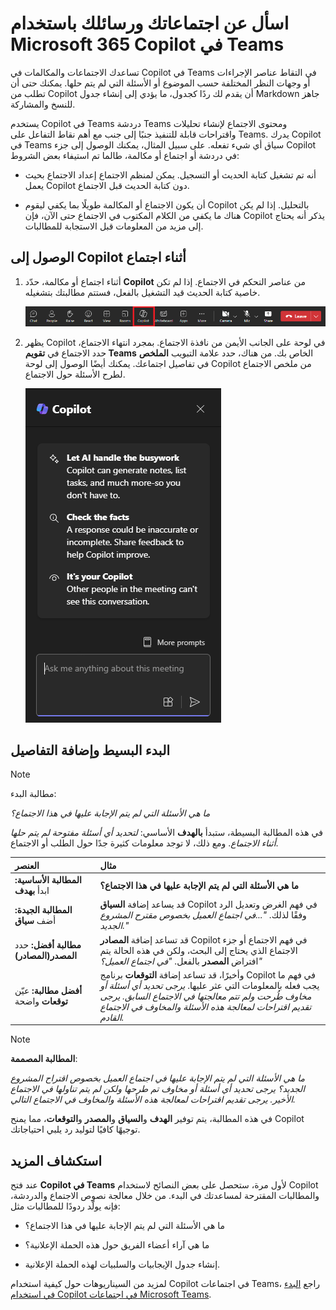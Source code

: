 # اسأل عن اجتماعاتك ورسائلك باستخدام Microsoft 365 Copilot في Teams

تساعدك الاجتماعات والمكالمات في Copilot في Teams في التقاط عناصر الإجراءات أو وجهات النظر المختلفة حسب الموضوع أو الأسئلة التي لم يتم حلها. يمكنك حتى أن تطلب من Copilot أن يقدم لك ردًا كجدول، ما يؤدي إلى إنشاء جدول Markdown جاهز للنسخ والمشاركة.

يستخدم Copilot في Teams دردشة Teams ومحتوى الاجتماع لإنشاء تحليلات واقتراحات قابلة للتنفيذ جنبًا إلى جنب مع أهم نقاط التفاعل على Teams. يدرك Copilot في Teams سياق أي شيء تفعله. على سبيل المثال، يمكنك الوصول إلى جزء Copilot في دردشة أو اجتماع أو مكالمة، طالما تم استيفاء بعض الشروط:

- أنه تم تشغيل كتابة الحديث أو التسجيل. يمكن لمنظم الاجتماع إعداد الاجتماع بحيث يعمل Copilot دون كتابة الحديث قبل الاجتماع.

- أن يكون الاجتماع أو المكالمة طويلًا بما يكفي ليقوم Copilot بالتحليل. إذا لم يكن هناك ما يكفي من الكلام المكتوب في الاجتماع حتى الآن، فإن Copilot يذكر أنه يحتاج إلى مزيد من المعلومات قبل الاستجابة للمطالبات.

## الوصول إلى Copilot أثناء اجتماع

1. أثناء اجتماع أو مكالمة، حدّد **Copilot** من عناصر التحكم في الاجتماع. إذا لم تكن خاصية كتابة الحديث قيد التشغيل بالفعل، فستتم مطالبتك بتشغيله.

    ![لقطة شاشة لرمز Copilot في اجتماع Teams.](../media/ask_copilot-ribbon-teams.png)

1. يظهر Copilot في لوحة على الجانب الأيمن من نافذة الاجتماع. بمجرد انتهاء الاجتماع، حدد الاجتماع في **تقويم Teams** الخاص بك. من هناك، حدد علامة التبويب **الملخص** في تفاصيل اجتماعك. يمكنك أيضًا الوصول إلى لوحة Copilot من ملخص الاجتماع لطرح الأسئلة حول الاجتماع.

    ![لقطة شاشة للوحة دردشة Copilot في Teams عند فتحها لأول مرة.](../media/ask_copilot-pane-teams.png)

## البدء البسيط وإضافة التفاصيل

> [!NOTE]
> مطالبة البدء:
>
> _ما هي الأسئلة التي لم يتم الإجابة عليها في هذا الاجتماع؟_

في هذه المطالبة البسيطة، ستبدأ **بالهدف** الأساسي: _لتحديد أي أسئلة مفتوحة لم يتم حلها أثناء الاجتماع_. ومع ذلك، لا توجد معلومات كثيرة جدًا حول الطلب أو الاجتماع.

| العنصر | مثال |
| :------ | :------- |
| **المطالبة الأساسية:** ابدأ **بهدف** | **ما هي الأسئلة التي لم يتم الإجابة عليها في هذا الاجتماع؟** |
| **المطالبة الجيدة:** أضف **سياق** | قد يساعد إضافة **السياق** Copilot في فهم الغرض وتعديل الرد وفقًا لذلك. _"...في اجتماع العميل بخصوص مقترح المشروع الجديد."_ |
| **مطالبة أفضل:** حدد **المصدر(المصادر)** | قد تساعد إضافة **المصادر** Copilot في فهم الاجتماع أو جزء الاجتماع الذي يحتاج إلى البحث، ولكن في هذه الحالة يتم افتراض **المصدر** بالفعل. _"في اجتماع العميل؟"_ |
| **أفضل مطالبة:** عيّن **توقعات** واضحة | وأخيرًا، قد تساعد إضافة **التوقعات** برنامج Copilot في فهم ما يجب فعله بالمعلومات التي عثر عليها. _يرجى تحديد أي أسئلة أو مخاوف طُرحت ولم تتم معالجتها في الاجتماع السابق. يرجى تقديم اقتراحات لمعالجة هذه الأسئلة والمخاوف في الاجتماع القادم._ |

> [!NOTE]
> **المطالبة المصممة**:
>
> _ما هي الأسئلة التي لم يتم الإجابة عليها في اجتماع العميل بخصوص اقتراح المشروع الجديد؟ يرجى تحديد أي أسئلة أو مخاوف تم طرحها ولكن لم يتم تناولها في الاجتماع الأخير. يرجى تقديم اقتراحات لمعالجة هذه الأسئلة والمخاوف في الاجتماع التالي._

في هذه المطالبة، يتم توفير **الهدف** و**السياق** و**المصدر** و**التوقعات**، مما يمنح Copilot توجيهًا كافيًا لتوليد رد يلبي احتياجاتك.

## استكشاف المزيد

عند فتح **Copilot في Teams** لأول مرة، ستحصل على بعض النصائح لاستخدام Copilot والمطالبات المقترحة لمساعدتك في البدء. من خلال معالجة نصوص الاجتماع والدردشة، فإنه يولّد ردودًا للمطالبات مثل:

- ما هي الأسئلة التي لم يتم الإجابة عليها في هذا الاجتماع؟

- ما هي آراء أعضاء الفريق حول هذه الحملة الإعلانية؟

- إنشاء جدول الإيجابيات والسلبيات لهذه الحملة الإعلانية.

لمزيد من السيناريوهات حول كيفية استخدام Copilot في اجتماعات Teams، راجع [البدء في استخدام Copilot في اجتماعات Microsoft Teams](https://support.microsoft.com/office/get-started-with-copilot-in-microsoft-teams-meetings-0bf9dd3c-96f7-44e2-8bb8-790bedf066b1).
